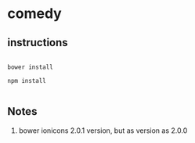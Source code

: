 # comedy

## instructions
<code>
bower install <br>
npm install   <br>
</code>


## Notes

1. bower ionicons 2.0.1 version, but as version as 2.0.0


